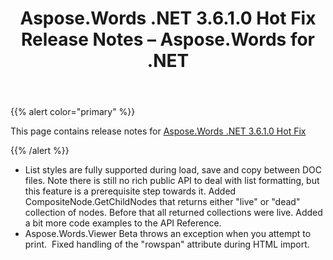 ﻿---
title: Aspose.Words .NET 3.6.1.0 Hot Fix Release Notes – Aspose.Words for .NET
articleTitle: Aspose.Words .NET 3.6.1.0 Hot Fix Release Notes
linktitle: Aspose.Words .NET 3.6.1.0 Hot Fix Release Notes
description: "Aspose.Words .NET 3.6.1.0 Hot Fix Release Notes – learn about the latest updates and fixes."
type: docs
weight: 100
url: /net/aspose-words-net-3-6-1-0-hot-fix-release-notes/
---

{{% alert color="primary" %}}

This page contains release notes for [Aspose.Words .NET 3.6.1.0 Hot Fix](https://downloads.aspose.com/words/net)

{{% /alert %}}

- List styles are fully supported during load, save and copy between DOC files. Note there is still no rich public API to deal with list formatting, but this feature is a prerequisite step towards it.
  Added CompositeNode.GetChildNodes that returns either "live" or "dead" collection of nodes. Before that all returned collections were live. 
  Added a bit more code examples to the API Reference. 
- Aspose.Words.Viewer Beta throws an exception when you attempt to print. 
  Fixed handling of the "rowspan" attribute during HTML import. 

